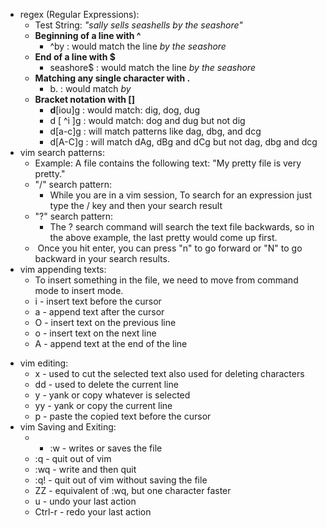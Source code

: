 * regex (Regular Expressions):
	* Test String: 
	  *"sally sells seashells* 
	  *by the seashore"*
	 * **Beginning of a line with ^**
		 * ^by : would match the line *by the seashore*
	 * **End of a line with $**
		 * seashore$ : would match the line *by the seashore*
	 * **Matching any single character with .**
		 * b. : would match *by*
	 * **Bracket notation with []**
		 * **d**[iou]g : would match: dig, dog, dug
		 * d [ ^i ]g : would match: dog and dug but not dig
		 * d[a-c]g : will match patterns like dag, dbg, and dcg
		 * d[A-C]g : will match dAg, dBg and dCg but not dag, dbg and dcg
 * vim search patterns:
	 * Example: A file contains the following text: "My pretty file is very pretty."
	 * "/" search pattern:
		 * While you are in a vim session, To search for an expression just type the / key and then your search result 
	 * "?" search pattern:
		 * The ? search command will search the text file backwards, so in the above example, the last pretty would come up first.
	 *  Once you hit enter, you can press "n" to go forward or "N" to go backward in your search results.
 * vim appending texts:
	 * To insert something in the file, we need to move from command mode to insert mode.
	 *  i - insert text before the cursor
	 * a - append text after the cursor
	 * O - insert text on the previous line
	 -  o - insert text on the next line
	 -  A - append text at the end of the line
 - vim editing:
	* x - used to cut the selected text also used for deleting characters
	- dd - used to delete the current line
	- y - yank or copy whatever is selected
	- yy - yank or copy the current line
	- p - paste the copied text before the cursor
- vim Saving and Exiting:
	- - :w - writes or saves the file
	- :q - quit out of vim
	- :wq - write and then quit
	- :q! - quit out of vim without saving the file
	- ZZ - equivalent of :wq, but one character faster
	- u - undo your last action
	- Ctrl-r - redo your last action
	
	  